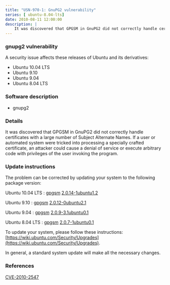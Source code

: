 ```yaml
---
title: "USN-970-1: GnuPG2 vulnerability"
series: [ ubuntu-8.04-lts]
date: 2010-08-11 12:00:00
description: |
    It was discovered that GPGSM in GnuPG2 did not correctly handle certificates with a large number of Subject Alternate Names. If a user or automated system were tricked into processing a specially crafted certificate, an attacker could cause a denial of service or execute arbitrary code with privileges of the user invoking the program. 
--- 
```

 
 


### gnupg2 vulnerability

A security issue affects these releases of Ubuntu and its derivatives:

* Ubuntu 10.04 LTS
* Ubuntu 9.10
* Ubuntu 9.04
* Ubuntu 8.04 LTS

### Software description

* gnupg2 

### Details

It was discovered that GPGSM in GnuPG2 did not correctly handle certificates with a large number of Subject Alternate Names. If a user or automated system were tricked into processing a specially crafted certificate, an attacker could cause a denial of service or execute arbitrary code with privileges of the user invoking the program. 

### Update instructions

The problem can be corrected by updating your system to the following package version:

Ubuntu 10.04 LTS
 : [gpgsm](https://launchpad.net/ubuntu/+source/gnupg2) <span> [2.0.14-1ubuntu1.2](https://launchpad.net/ubuntu/+source/gnupg2/2.0.14-1ubuntu1.2) </span> 

Ubuntu 9.10
 : [gpgsm](https://launchpad.net/ubuntu/+source/gnupg2) <span> [2.0.12-0ubuntu2.1](https://launchpad.net/ubuntu/+source/gnupg2/2.0.12-0ubuntu2.1) </span> 

Ubuntu 9.04
 : [gpgsm](https://launchpad.net/ubuntu/+source/gnupg2) <span> [2.0.9-3.1ubuntu0.1](https://launchpad.net/ubuntu/+source/gnupg2/2.0.9-3.1ubuntu0.1) </span> 

Ubuntu 8.04 LTS
 : [gpgsm](https://launchpad.net/ubuntu/+source/gnupg2) <span> [2.0.7-1ubuntu0.1](https://launchpad.net/ubuntu/+source/gnupg2/2.0.7-1ubuntu0.1) </span> 

To update your system, please follow these instructions: [https://wiki.ubuntu.com/Security/Upgrades](https://wiki.ubuntu.com/Security/Upgrades).

In general, a standard system update will make all the necessary changes. 

### References

 
 [CVE-2010-2547](http://people.ubuntu.com/~ubuntu-security/cve/CVE-2010-2547)
 

